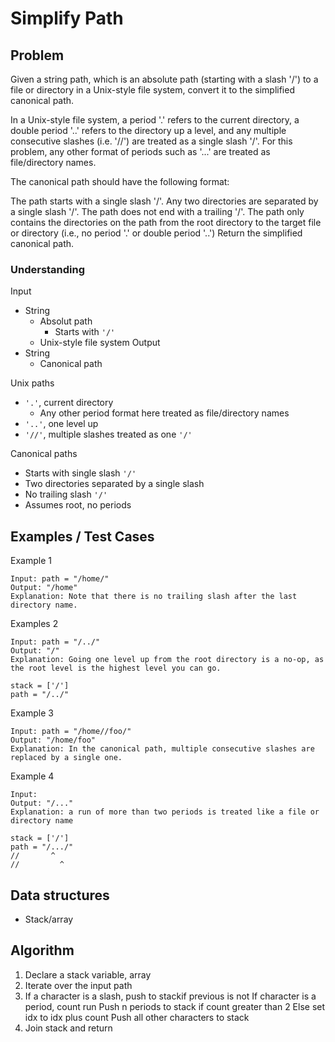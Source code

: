 # Simplify Path

## Problem

Given a string path, which is an absolute path (starting with a slash '/') to a file or directory in a Unix-style file system, convert it to the simplified canonical path.

In a Unix-style file system, a period '.' refers to the current directory, a double period '..' refers to the directory up a level, and any multiple consecutive slashes (i.e. '//') are treated as a single slash '/'. For this problem, any other format of periods such as '...' are treated as file/directory names.

The canonical path should have the following format:

The path starts with a single slash '/'.
Any two directories are separated by a single slash '/'.
The path does not end with a trailing '/'.
The path only contains the directories on the path from the root directory to the target file or directory (i.e., no period '.' or double period '..')
Return the simplified canonical path.

### Understanding

Input
- String
  - Absolut path
    - Starts with `'/'`
  - Unix-style file system
Output
- String
  - Canonical path

Unix paths
- `'.'`, current directory
  - Any other period format here treated as file/directory names
- `'..'`, one level up
- `'//'`, multiple slashes treated as one `'/'`

Canonical paths
- Starts with single slash `'/'`
- Two directories separated by a single slash
- No trailing slash `'/'`
- Assumes root, no periods

## Examples / Test Cases

Example 1
```
Input: path = "/home/"
Output: "/home"
Explanation: Note that there is no trailing slash after the last directory name.
```

Examples 2
```
Input: path = "/../"
Output: "/"
Explanation: Going one level up from the root directory is a no-op, as the root level is the highest level you can go.

stack = ['/']
path = "/../"
```

Example 3
```
Input: path = "/home//foo/"
Output: "/home/foo"
Explanation: In the canonical path, multiple consecutive slashes are replaced by a single one.
```

Example 4
```
Input:
Output: "/..."
Explanation: a run of more than two periods is treated like a file or directory name

stack = ['/']
path = "/.../"
//       ^
//         ^
```

## Data structures

- Stack/array

## Algorithm

1. Declare a stack variable, array
2. Iterate over the input path
3.   If a character is a slash, push to stackif previous is not
     If character is a period, count run
       Push n periods to stack if count greater than 2
       Else set idx to idx plus count
     Push all other characters to stack
4. Join stack and return